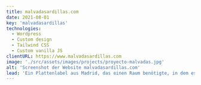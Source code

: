 ```yaml
---
title: malvadasardillas.com
date: 2021-08-01
key: 'malvadasardillas'
technologies:
  - Wordpress
  - Custom design
  - Tailwind CSS
  - Custom vanilla JS
clientURL: https://www.malvadasardillas.com
image: './src/assets/images/projects/proyecto-malvadas.jpg'
alt: 'Screenshot der Website malvadasardillas.com'
lead: 'Ein Plattenlabel aus Madrid, das einen Raum benötigte, in dem es die Aktivitäten seiner Künstler als Kulturmagazin präsentieren konnte. Sowohl das Label als auch seine musikalischen Projekte haben viel Persönlichkeit und einen eigenen Stil, so dass sich das Webdesign an sie anpassen und ihr Wesen einfangen sollte.'
---
```

